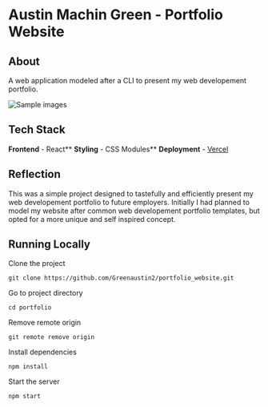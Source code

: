 # Austin Machin Green - Portfolio Website

## About

A web application modeled after a CLI to present my web developement portfolio.

![Sample images]()

## Tech Stack

**Frontend** - React\*\*
**Styling** - CSS Modules\*\*
**Deployment** - [Vercel](https://vercel.com/greenaustin2/sfh-mern)

## Reflection

This was a simple project designed to tastefully and efficiently present my web developement portfolio to future employers. Initially I had planned to model my website after common web developement portfolio templates, but opted for a more unique and self inspired concept.

## Running Locally

Clone the project

```
git clone https://github.com/Greenaustin2/portfolio_website.git
```

Go to project directory

```
cd portfolio
```

Remove remote origin

```
git remote remove origin
```

Install dependencies

```
npm install
```

Start the server

```
npm start
```
